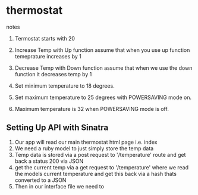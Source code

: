 # thermostat

notes

1. Termostat starts with 20

2. Increase Temp with Up function
   assume that when you use up function temeprature increases by 1

3. Decrease Temp with Down function
   assume that when we use the down function it decreases temp by 1
4. Set minimum temperature to 18 degrees.

5. Set maximum temperature to 25 degrees with POWERSAVING mode on.

6. Maximum temperature is 32 when POWERSAVING mode is off.

## Setting Up API with Sinatra

1. Our app will read our main thermostat html page i.e. index
2. We need a ruby model to just simply store the temp data
3. Temp data is stored via a post request to '/temperature' route and get back a status 200 via JSON
4. get the current temp via a get request to '/temperature' where we read the models current temperature and get this back via a hash thats converted to a JSON
5. Then in our interface file we need to
